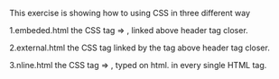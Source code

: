 This exercise is showing how to using CSS in three different way

1.embeded.html
the CSS tag => <style></style>, linked above header tag closer.

2.external.html
the CSS tag linked by the <link src="your.css"></link> tag above header tag closer.

3.nline.html
the CSS tag => <style></style>, typed on html. in every single HTML tag.
